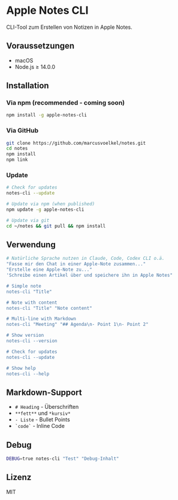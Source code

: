 # Apple Notes CLI

CLI-Tool zum Erstellen von Notizen in Apple Notes.

## Voraussetzungen

- macOS
- Node.js ≥ 14.0.0

## Installation

### Via npm (recommended - coming soon)
```bash
npm install -g apple-notes-cli
```

### Via GitHub
```bash
git clone https://github.com/marcusvoelkel/notes.git
cd notes
npm install
npm link
```

### Update
```bash
# Check for updates
notes-cli --update

# Update via npm (when published)
npm update -g apple-notes-cli

# Update via git
cd ~/notes && git pull && npm install
```

## Verwendung

```bash
# Natürliche Sprache nutzen in Claude, Code, Codex CLI o.ä.
"Fasse mir den Chat in einer Apple-Note zusammen..."
"Erstelle eine Apple-Note zu..."
'Schreibe einen Artikel über und speichere ihn in Apple Notes"

# Simple note
notes-cli "Title"

# Note with content
notes-cli "Title" "Note content"

# Multi-line with Markdown
notes-cli "Meeting" "## Agenda\n- Point 1\n- Point 2"

# Show version
notes-cli --version

# Check for updates
notes-cli --update

# Show help
notes-cli --help
```

## Markdown-Support

- `# Heading` - Überschriften
- `**fett**` und `*kursiv*`
- `- Liste` - Bullet Points
- `` `code` `` - Inline Code

## Debug

```bash
DEBUG=true notes-cli "Test" "Debug-Inhalt"
```

## Lizenz

MIT